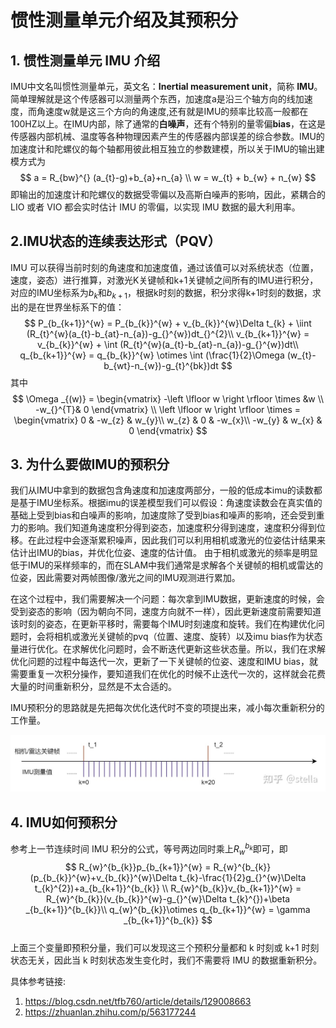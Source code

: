 # 惯性测量单元介绍及其预积分

## 1. 惯性测量单元 IMU 介绍
IMU中文名叫惯性测量单元，英文名：**Inertial measurement unit**，简称 **IMU**。简单理解就是这个传感器可以测量两个东西，加速度a是沿三个轴方向的线加速度，而角速度w就是这三个方向的角速度,还有就是IMU的频率比较高一般都在100HZ以上。在IMU内部，除了通常的**白噪声**，还有个特别的量零偏**bias**，在这是传感器内部机械、温度等各种物理因素产生的传感器内部误差的综合参数。IMU的加速度计和陀螺仪的每个轴都用彼此相互独立的参数建模，所以关于IMU的输出建模方式为
$$
a = R_{bw}^{} (a_{t}-g)+b_{a}+n_{a} \\
w = w_{t} + b_{w} + n_{w}
$$即输出的加速度计和陀螺仪的数据受零偏以及高斯白噪声的影响，因此，紧耦合的LIO 或者 VIO 都会实时估计 IMU 的零偏，以实现 IMU 数据的最大利用率。

## 2.IMU状态的连续表达形式（PQV）
IMU 可以获得当前时刻的角速度和加速度值，通过该值可以对系统状态（位置，速度，姿态）进行推算，对激光K关键帧和k+1关键帧之间所有的IMU进行积分，对应的IMU坐标系为$b_{k}$和$b_{k+1}$，根据k时刻的数据，积分求得k+1时刻的数据，求出的是在世界坐标系下的值：
$$
P_{b_{k+1}}^{w} = P_{b_{k}}^{w} + v_{b_{k}}^{w}\Delta t_{k} + \iint (R_{t}^{w}(a_{t}-b_{at}-n_{a})-g_{}^{w})dt_{}^{2}\\
v_{b_{k+1}}^{w} = v_{b_{k}}^{w}  + \int (R_{t}^{w}(a_{t}-b_{at}-n_{a})-g_{}^{w})dt\\
q_{b_{k+1}}^{w} = q_{b_{k}}^{w} \otimes  \int (\frac{1}{2}\Omega  (w_{t}-b_{wt}-n_{w})-g_{t}^{bk})dt
$$
其中
$$
\Omega _{(w)} = \begin{vmatrix}
  -\left \lfloor w \right \rfloor \times &w \\
  -w_{}^{T}& 0
\end{vmatrix} \\
\left \lfloor w \right \rfloor \times  = \begin{vmatrix}
 0 & -w_{z} & w_{y}\\
 w_{z} & 0 & -w_{x}\\
 -w_{y} & w_{x} & 0
\end{vmatrix}
$$

## 3. 为什么要做IMU的预积分
我们从IMU中拿到的数据包含角速度和加速度两部分，一般的低成本imu的读数都是基于IMU坐标系。根据imu的误差模型我们可以假设：角速度读数会在真实值的基础上受到bias和白噪声的影响，加速度除了受到bias和噪声的影响，还会受到重力的影响。我们知道角速度积分得到姿态，加速度积分得到速度，速度积分得到位移。在此过程中会逐渐累积噪声，因此我们可以利用相机或激光的位姿估计结果来估计出IMU的bias，并优化位姿、速度的估计值。 由于相机或激光的频率是明显低于IMU的采样频率的，而在SLAM中我们通常是求解各个关键帧的相机或雷达的位姿，因此需要对两帧图像/激光之间的IMU观测进行累加。

在这个过程中，我们需要解决一个问题：每次拿到IMU数据，更新速度的时候，会受到姿态的影响（因为朝向不同，速度方向就不一样），因此更新速度前需要知道该时刻的姿态，在更新平移时，需要每个IMU时刻速度和旋转。我们在构建优化问题时，会将相机或激光关键帧的pvq（位置、速度、旋转）以及imu bias作为状态量进行优化。在求解优化问题时，会不断迭代更新这些状态量。所以，我们在求解优化问题的过程中每迭代一次，更新了一下关键帧的位姿、速度和IMU bias，就需要重复一次积分操作，要知道我们在优化的时候不止迭代一次的，这样就会花费大量的时间重新积分，显然是不太合适的。

IMU预积分的思路就是先把每次优化迭代时不变的项提出来，减小每次重新积分的工作量。

![](pic.jpg)

## 4. IMU如何预积分

参考上一节连续时间 IMU 积分的公式，等号两边同时乘上$R_{w}^{b_{k}}$即可，即
$$
R_{w}^{b_{k}}p_{b_{k+1}}^{w} = R_{w}^{b_{k}}(p_{b_{k}}^{w}+v_{b_{k}}^{w}\Delta t_{k}-\frac{1}{2}g_{}^{w}\Delta t_{k}^{2})+a_{b_{k+1}}^{b_{k}} \\
R_{w}^{b_{k}}v_{b_{k+1}}^{w} = R_{w}^{b_{k}}(v_{b_{k}}^{w}-g_{}^{w}\Delta t_{k}^{})+\beta _{b_{k+1}}^{b_{k}}\\
q_{w}^{b_{k}}\otimes q_{b_{k+1}}^{w} = \gamma _{b_{k+1}}^{b_{k}}
$$  
上面三个变量即预积分量，我们可以发现这三个预积分量都和 k 时刻或 k+1 时刻状态无关，因此当 k 时刻状态发生变化时，我们不需要将 IMU 的数据重新积分。

具体参考链接:
1. https://blog.csdn.net/tfb760/article/details/129008663
2. https://zhuanlan.zhihu.com/p/563177244

